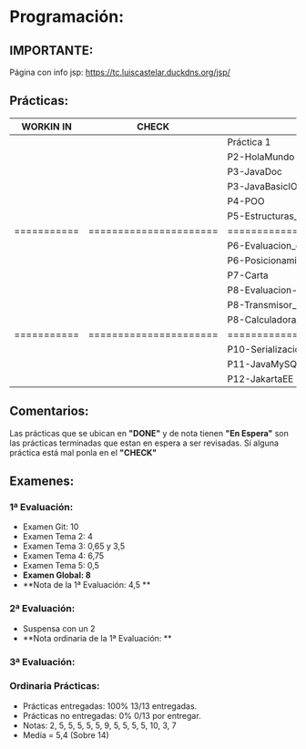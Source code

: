 # Programación:
## IMPORTANTE: 
Página con info jsp: https://tc.luiscastelar.duckdns.org/jsp/

## Prácticas:
|  WORKIN IN  |         CHECK          |             DONE              |    NOTA   |
| ----------- | ---------------------- | ----------------------------- | --------- |
|             |                        | Práctica 1                    |     2     |
|             |                        | P2-HolaMundo                  |     5     |
|             |                        | P3-JavaDoc                    |     5     |
|             |                        | P3-JavaBasicIO                |     5     |
|             |                        | P4-POO                        |     5     |
|             |                        | P5-Estructuras_de_Control     |     5     |
| =========== | ====================== | ============================= | ========= |
|             |                        | P6-Evaluacion_de_Resultados   |     9     |
|             |                        | P6-Posicionamiento_BrazoRobot |     5     |
|             |                        | P7-Carta                      |     5     |
|             |                        | P8-Evaluacion-de-Resultados   |     5     |
|             |                        | P8-Transmisor_de_datos        |     5     |
|             |                        | P8-Calculadora_de_pila        |    10     |
| =========== | ====================== | ============================= | ========= |
|             |                        | P10-Serialización             |     3     |
|             |                        | P11-JavaMySQL                 |     7     |
|             |                        | P12-JakartaEE                 |     ?     |

## Comentarios:
Las prácticas que se ubican en **"DONE"** y de nota tienen **"En Espera"** son las prácticas terminadas que estan en espera a ser revisadas. Sí alguna práctica está mal ponla en el **"CHECK"**
## Examenes:
### 1ª Evaluación:
+ Examen Git: 10
+ Examen Tema 2: 4
+ Examen Tema 3: 0,65 y 3,5
+ Examen Tema 4: 6,75
+ Examen Tema 5: 0,5
+ **Examen Global: 8**
+ **Nota de la 1ª Evaluación: 4,5 **
### 2ª Evaluación:
+ Suspensa con un 2
+ **Nota ordinaria de la 1ª Evaluación: **
### 3ª Evaluación:

### Ordinaria Prácticas:
+ Prácticas entregadas: 100% 13/13 entregadas.
+ Prácticas no entregadas: 0% 0/13 por entregar.
+ Notas: 2, 5, 5, 5, 5, 5, 9, 5, 5, 5, 5, 10, 3, 7
+ Media = 5,4 (Sobre 14)
